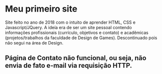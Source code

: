 # Meu primeiro site

Site feito no ano de 2018 com o intuito de aprender HTML, CSS e Javascript/JQuery. A ideía era de ser um site pessoal contendo informações profissionais (currículo, objetivos e contato) e acadêmicas (projetos/trabalhos da faculdade de Design de Games). Descontinuado pois não segui na área de Design. 

## Página de Contato não funcional, ou seja, não envia de fato e-mail via requisição HTTP.
